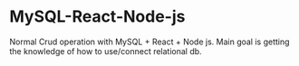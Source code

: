 # MySQL-React-Node-js
Normal Crud operation with MySQL + React + Node js. Main goal is getting the knowledge of how to use/connect relational db.
